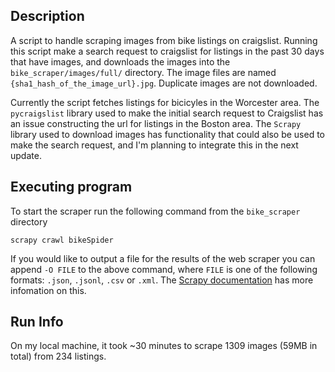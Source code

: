 

## Description
A script to handle scraping images from bike listings on craigslist. Running this script make a search request to craigslist for listings in the past 30 days that have images, and downloads the images into the `bike_scraper/images/full/` directory. The image files are named `{sha1_hash_of_the_image_url}.jpg`. Duplicate images are not downloaded.

Currently the script fetches listings for bicicyles in the Worcester area. The `pycraigslist` library used to make the initial search request to Craigslist has an issue constructing the url for listings in the Boston area. The `Scrapy` library used to download images has functionality that could also be used to make the search request, and I'm planning to integrate this in the next update.


## Executing program
To start the scraper run the following command from the `bike_scraper` directory 
```
scrapy crawl bikeSpider
```

If you would like to output a file for the results of the web scraper you can append `-O FILE` to the above command, where `FILE` is one of the following formats: `.json`, `.jsonl`, `.csv` or `.xml`. The [Scrapy documentation](https://docs.scrapy.org/en/latest/topics/commands.html#crawl) has more infomation on  this.

## Run  Info
On my local machine, it took ~30 minutes to scrape 1309 images (59MB in total) from 234 listings.
